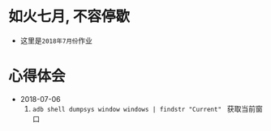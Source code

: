 # 如火七月, 不容停歇
* 这里是`2018年7月份`作业
# 心得体会
* 2018-07-06
	1. `adb shell dumpsys window windows | findstr "Current" ` 获取当前窗口
